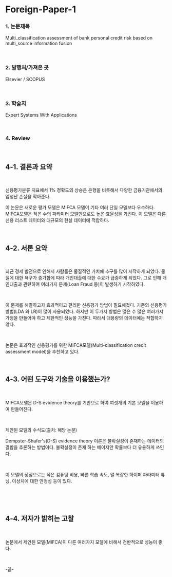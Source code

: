 # Foreign-Paper-1

### 1. 논문제목

Multi_classification assessment of bank personal credit risk based on multi_source information fusion

​

### 2. 발행처/가져온 곳

Elsevier / SCOPUS

​

### 3. 학술지

Expert Systems With Applications

​

### 4. Review

​

## 4-1. 결론과 요약

​

  신용평가분류 지표에서 1% 정확도의 상승은 은행을 비롯해서 다양한 금융기관에서의 엄청난 손실을 막아준다.

이 논문은 새로운 평가 모델은 MIFCA 모델이 기타 여러 단일 모델보다 우수하다. MIFCA모델은 적은 수의 파라미터 모델만으로도 높은 효율성을 가진다. 이 모델은 다른 신용 리스트 데이터와 대규모의 현실 데이터에 적합하다.

​

## 4-2. 서론 요약

​

  최근 경제 발전으로 인해서 사람들은 물질적인 가치에 추구를 많이 시작하게 되었다. 물질에 대한 욕구가 증가함에 따라 개인대출에 대한 수요가 급증하게 되었다. 그로 인해 개인대출과 관련하여 여러가지 문제(Loan Fraud 등)이 발생하기 시작하였다. 

​

  이 문제를 해결하고자 효과적이고 편리한 신용평가 방법이 필요해졌다. 기존의 신용평가방법(LDA 와 LR)이 많이 사용되었다. 하지만 이 두가지 방법은 많은 수 많은 여러가지 가정을 만들어야 하고 제한적인 성능을 가진다. 따라서 대용량의 데이터에는 적합하지 않다.

​

논문은 효과적인 신용평가를 위한 MIFCA모델(Multi-classification credit assessment model)을 추천하고 있다.

​

## 4-3. 어떤 도구와 기술을 이용했는가?

​

MIFCA모델은 D-S evidence theory를 기반으로 하여 여섯개의 기본 모델을 이용하여 만들어진다.

​


제안된 모델의 수식도(출처: 해당 논문)

Dempster-Shafer's(D-S) evidence theory 이론은 불확실성이 존재하는 데이터의 결합을 추론하는 방법이다. 불확실정이 존재 하는 베이지안 확률보다 더 유용하게 쓰인다.

​

이 모델의 장점으로는 적은 컴퓨팅 비용, 빠른 학습 속도, 덜 복잡한 하이퍼 파라미터 튜닝, 이상치에 대한 안정성 등이 있다.

​

​

## 4-4. 저자가 밝히는 고찰

​

논문에서 제안된 모델(MIFCA)이 다른 여러가지 모델에 비해서 전반적으로 성능이 좋다.

​

-끝-
